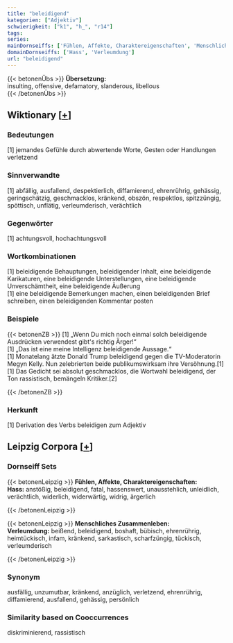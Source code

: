 ```yaml
---
title: "beleidigend"
kategorien: ["Adjektiv"]
schwierigkeit: ["k1", "h_", "r14"]
tags:
series:
mainDornseiffs: ['Fühlen, Affekte, Charaktereigenschaften', 'Menschliches Zusammenleben']
domainDornseiffs: ['Hass', 'Verleumdung']
url: "beleidigend"
---
```


{{< betonenÜbs >}}
**Übersetzung:**  
insulting, offensive, defamatory, slanderous, libellous  
{{< /betonenÜbs >}}

## Wiktionary [[+](https://de.wiktionary.org/wiki/beleidigend)]

### Bedeutungen
[1] jemandes Gefühle durch abwertende Worte, Gesten oder Handlungen verletzend  

### Sinnverwandte
[1] abfällig, ausfallend, despektierlich, diffamierend, ehrenrührig, gehässig, geringschätzig, geschmacklos, kränkend, obszön, respektlos, spitzzüngig, spöttisch, unflätig, verleumderisch, verächtlich  

### Gegenwörter
[1] achtungsvoll, hochachtungsvoll  

### Wortkombinationen
[1] beleidigende Behauptungen, beleidigender Inhalt, eine beleidigende Karikaturen, eine beleidigende Unterstellungen, eine beleidigende Unverschämtheit, eine beleidigende Äußerung  
[1] eine beleidigende Bemerkungen machen, einen beleidigenden Brief schreiben, einen beleidigenden Kommentar posten  

### Beispiele
{{< betonenZB >}}
[1] „Wenn Du mich noch einmal solch beleidigende Ausdrücken verwendest gibt's richtig Ärger!“  
[1] „Das ist eine meine Intelligenz beleidigende Aussage.“  
[1] Monatelang ätzte Donald Trump beleidigend gegen die TV-Moderatorin Megyn Kelly. Nun zelebrierten beide publikumswirksam ihre Versöhnung.[1]  
[1] Das Gedicht sei absolut geschmacklos, die Wortwahl beleidigend, der Ton rassistisch, bemängeln Kritiker.[2]  

{{< /betonenZB >}}
### Herkunft
[1] Derivation des Verbs beleidigen zum Adjektiv  


## Leipzig Corpora [[+](https://corpora.uni-leipzig.de/en/res?word=beleidigend&corpusId=deu_newscrawl-public_2018)]

### Dornseiff Sets
{{< betonenLeipzig >}}
**Fühlen, Affekte, Charaktereigenschaften:**  
**Hass:** anstößig, beleidigend, fatal, hassenswert, unausstehlich, unleidlich, verächtlich, widerlich, widerwärtig, widrig, ärgerlich  

{{< /betonenLeipzig >}}


{{< betonenLeipzig >}}
**Menschliches Zusammenleben:**  
**Verleumdung:** beißend, beleidigend, boshaft, bübisch, ehrenrührig, heimtückisch, infam, kränkend, sarkastisch, scharfzüngig, tückisch, verleumderisch  

{{< /betonenLeipzig >}}

### Synonym
ausfällig, unzumutbar, kränkend, anzüglich, verletzend, ehrenrührig, diffamierend, ausfallend, gehässig, persönlich


### Similarity based on Cooccurrences
diskriminierend, rassistisch

